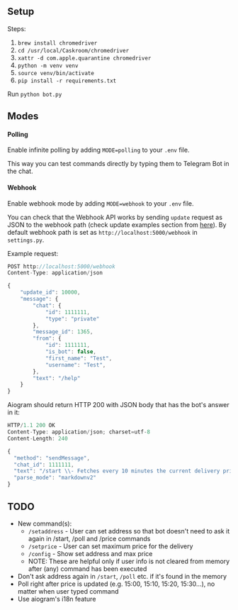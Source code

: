 ## Setup

Steps:

1. `brew install chromedriver`
2. `cd /usr/local/Caskroom/chromedriver`
3. `xattr -d com.apple.quarantine chromedriver`
4. `python -m venv venv`
5. `source venv/bin/activate`
6. `pip install -r requirements.txt`

Run `python bot.py`

## Modes

#### Polling

Enable infinite polling by adding `MODE=polling` to your `.env` file.

This way you can test commands directly by typing them to Telegram Bot in the chat.

#### Webhook

Enable webhook mode by adding `MODE=webhook` to your `.env` file.

You can check that the Webhook API works by sending `update` request as JSON to the webhook path (check update examples section from [here](https://core.telegram.org/bots/webhooks)). By default webhook path is set as `http://localhost:5000/webhook` in `settings.py`.

Example request:

```javascript
POST http://localhost:5000/webhook
Content-Type: application/json

{
    "update_id": 10000,
    "message": {
        "chat": {
            "id": 1111111,
            "type": "private"
        },
        "message_id": 1365,
        "from": {
            "id": 1111111,
            "is_bot": false,
            "first_name": "Test",
            "username": "Test",
        },
        "text": "/help"
    }
}
```

Aiogram should return HTTP 200 with JSON body that has the bot's answer in it:

```javascript
HTTP/1.1 200 OK
Content-Type: application/json; charset=utf-8
Content-Length: 240

{
  "method": "sendMessage",
  "chat_id": 1111111,
  "text": "/start \\- Fetches every 10 minutes the current delivery price\n/stop \\- Stops fetching delivery price\n/showlatestprice \\- Shows latest delivery price",
  "parse_mode": "markdownv2"
}
```

## TODO

- New command(s):
    - `/setaddress` - User can set address so that bot doesn't need to ask it again in /start, /poll and /price commands
    - `/setprice` - User can set maximum price for the delivery
    - `/config` - Show set address and max price
    - NOTE: These are helpful only if user info is not cleared from memory after (any) command has been executed
- Don't ask address again in `/start`, `/poll` etc. if it's found in the memory
- Poll right after price is updated (e.g. 15:00, 15:10, 15:20, 15:30...), no matter when user typed command
- Use aiogram's i18n feature